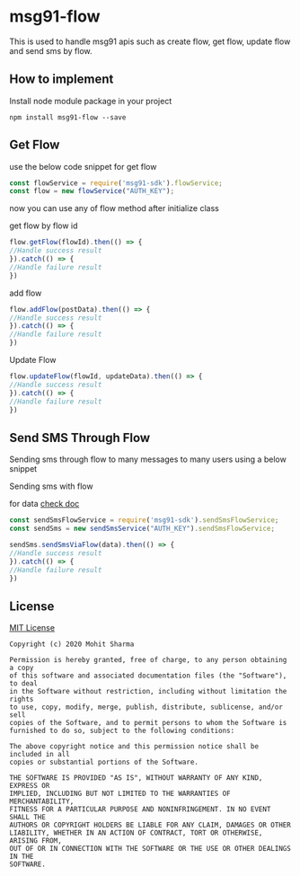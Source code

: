 # msg91-flow
This is used to handle msg91 apis such as create flow, get flow, update flow and send sms by flow.

## How to implement 

Install node module package in your project

```npm
npm install msg91-flow --save
```

## Get Flow

use the below code snippet for get flow 

```javascript
const flowService = require('msg91-sdk').flowService;
const flow = new flowService("AUTH_KEY");
```
now you can use any of flow method after initialize class

get flow by flow id

```javascript
flow.getFlow(flowId).then(() => {
//Handle success result
}).catch(() => {
//Handle failure result
})
```
add flow 

```javascript
flow.addFlow(postData).then(() => {
//Handle success result
}).catch(() => {
//Handle failure result
})
```
Update Flow

```javascript
flow.updateFlow(flowId, updateData).then(() => {
//Handle success result
}).catch(() => {
//Handle failure result
})
```

## Send SMS Through Flow

Sending sms through flow to many messages to many users using a below snippet 

Sending sms with flow 

for  data [check doc](https://docs.msg91.com/collection/msg91-api-integration/5/send-sms-via-flow---bulk/T29N6CRT)

```javascript
const sendSmsFlowService = require('msg91-sdk').sendSmsFlowService;
const sendSms = new sendSmsService("AUTH_KEY").sendSmsFlowService;

sendSms.sendSmsViaFlow(data).then(() => {
//Handle success result
}).catch(() => {
//Handle failure result
})
```

## License
[MIT License](https://opensource.org/licenses/MIT)
```licsene
Copyright (c) 2020 Mohit Sharma

Permission is hereby granted, free of charge, to any person obtaining a copy
of this software and associated documentation files (the "Software"), to deal
in the Software without restriction, including without limitation the rights
to use, copy, modify, merge, publish, distribute, sublicense, and/or sell
copies of the Software, and to permit persons to whom the Software is
furnished to do so, subject to the following conditions:

The above copyright notice and this permission notice shall be included in all
copies or substantial portions of the Software.

THE SOFTWARE IS PROVIDED "AS IS", WITHOUT WARRANTY OF ANY KIND, EXPRESS OR
IMPLIED, INCLUDING BUT NOT LIMITED TO THE WARRANTIES OF MERCHANTABILITY,
FITNESS FOR A PARTICULAR PURPOSE AND NONINFRINGEMENT. IN NO EVENT SHALL THE
AUTHORS OR COPYRIGHT HOLDERS BE LIABLE FOR ANY CLAIM, DAMAGES OR OTHER
LIABILITY, WHETHER IN AN ACTION OF CONTRACT, TORT OR OTHERWISE, ARISING FROM,
OUT OF OR IN CONNECTION WITH THE SOFTWARE OR THE USE OR OTHER DEALINGS IN THE
SOFTWARE.
```

